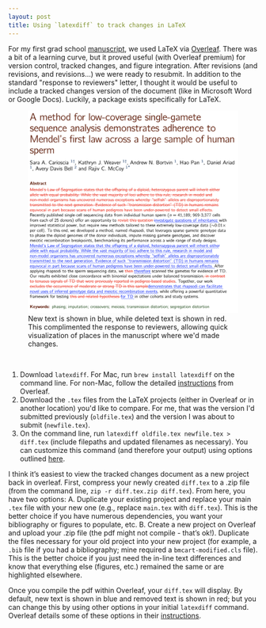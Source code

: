 ```yaml
---
layout: post
title: Using `latexdiff` to track changes in LaTeX 
---
```


For my first grad school [manuscript](https://elifesciences.org/articles/76383), we used LaTeX via [Overleaf](https://www.overleaf.com). There was a bit of a learning curve, but it proved useful (with Overleaf premium) for version control, tracked changes, and figure integration. After revisions (and revisions, and revisions...) we were ready to resubmit. In addition to the standard "response to reviewers" letter, I thought it would be useful to include a tracked changes version of the document (like in Microsoft Word or Google Docs). Luckily, a package exists specifically for LaTeX.

<figure class="figure">
	<img src="../images/blog_images/latex_diff_TD_abstract.png" alt="">
	<figcaption class="figcaption">New text is shown in blue, while deleted text is shown in red. This complimented the response to reviewers, allowing quick visualization of places in the manuscript where we'd made changes.</figcaption>
</figure><br>

1. Download `latexdiff`. For Mac, run `brew install latexdiff` on the command line. For non-Mac, follow the detailed [instructions](https://www.overleaf.com/learn/latex/Articles/Using_Latexdiff_For_Marking_Changes_To_Tex_Documents) from Overleaf.
2. Download the `.tex` files from the LaTeX projects (either in Overleaf or in another location) you'd like to compare. For me, that was the version I'd submitted previously (`oldfile.tex`) and the version I was about to submit (`newfile.tex`).
3. On the command line, run `latexdiff oldfile.tex newfile.tex > diff.tex` (include filepaths and updated filenames as necessary). You can customize this command (and therefore your output) using options outlined [here](https://www.overleaf.com/learn/latex/Articles/Using_Latexdiff_For_Marking_Changes_To_Tex_Documents). 

I think it’s easiest to view the tracked changes document as a new project back in overleaf. First, compress your newly created `diff.tex` to a .zip file (from the command line, `zip -r diff.tex.zip diff.tex`). From here, you have two options: 
A. Duplicate your existing project and replace your main `.tex` file with your new one (e.g., replace `main.tex` with `diff.tex`). This is the better choice if you have numerous dependencies, you want your bibliography or figures to populate, etc.
B. Create a new project on Overleaf and upload your .zip file (the pdf might not compile - that’s ok!). Duplicate the files necessary for your old project into your new project (for example, a `.bib` file if you had a bibliography; mine required a `bmcart-modified.cls` file). This is the better choice if you just need the in-line text differences and know that everything else (figures, etc.) remained the same or are highlighted elsewhere. 

Once you compile the pdf within Overleaf, your `diff.tex` will display. By default, new text is shown in blue and removed text is shown in red; but you can change this by using other options in your initial `latexdiff` command. Overleaf details some of these options in their [instructions](https://www.overleaf.com/learn/latex/Articles/Using_Latexdiff_For_Marking_Changes_To_Tex_Documents).
